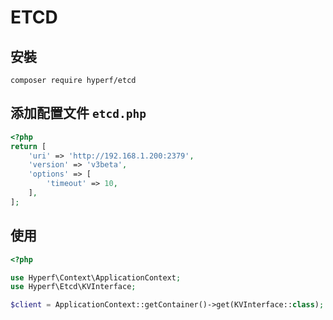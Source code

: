 # ETCD

## 安裝

```
composer require hyperf/etcd
```

## 添加配置文件 `etcd.php`

```php
<?php
return [
    'uri' => 'http://192.168.1.200:2379',
    'version' => 'v3beta',
    'options' => [
        'timeout' => 10,
    ],
];
```

## 使用

```php
<?php

use Hyperf\Context\ApplicationContext;
use Hyperf\Etcd\KVInterface;

$client = ApplicationContext::getContainer()->get(KVInterface::class);
```
